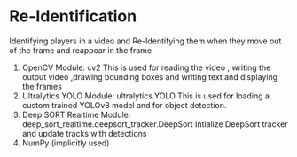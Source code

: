 # Re-Identification
Identifying players in a video and Re-Identifying them when they move out of the frame and reappear in the frame
1. OpenCV
Module: cv2
This is used for reading the video , writing the output video ,drawing bounding boxes and writing text and displaying the frames
2. Ultralytics YOLO
Module: ultralytics.YOLO
This is used for loading a custom trained YOLOv8 model and for object detection.
3. Deep SORT Realtime
Module: deep_sort_realtime.deepsort_tracker.DeepSort
Intialize DeepSort tracker and update tracks with detections
4. NumPy (implicitly used)

